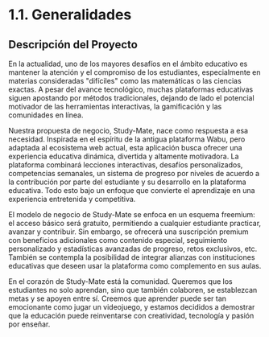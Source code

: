 # 1.1. Generalidades

## Descripción del Proyecto

En la actualidad, uno de los mayores desafíos en el ámbito educativo es mantener la atención y el compromiso de los estudiantes, especialmente en materias consideradas "difíciles" como las matemáticas o las ciencias exactas. A pesar del avance tecnológico, muchas plataformas educativas siguen apostando por métodos tradicionales, dejando de lado el potencial motivador de las herramientas interactivas, la gamificación y las comunidades en línea.

Nuestra propuesta de negocio, Study-Mate, nace como respuesta a esa necesidad. Inspirada en el espíritu de la antigua plataforma Wabu, pero adaptada al ecosistema web actual, esta aplicación busca ofrecer una experiencia educativa dinámica, divertida y altamente motivadora. La plataforma combinará lecciones interactivas, desafíos personalizados, competencias semanales, un sistema de progreso por niveles de acuerdo a la contribución por parte del estudiante y su desarrollo en la plataforma educativa. Todo esto bajo un enfoque que convierte el aprendizaje en una experiencia entretenida y competitiva.

El modelo de negocio de Study-Mate se enfoca en un esquema freemium: el acceso básico será gratuito, permitiendo a cualquier estudiante practicar, avanzar y contribuir. Sin embargo, se ofrecerá una suscripción premium con beneficios adicionales como contenido especial, seguimiento personalizado y estadísticas avanzadas de progreso, retos exclusivos, etc. También se contempla la posibilidad de integrar alianzas con instituciones educativas que deseen usar la plataforma como complemento en sus aulas.

En el corazón de Study-Mate está la comunidad. Queremos que los estudiantes no solo aprendan, sino que también colaboren, se establezcan metas y se apoyen entre sí. Creemos que aprender puede ser tan emocionante como jugar un videojuego, y estamos decididos a demostrar que la educación puede reinventarse con creatividad, tecnología y pasión por enseñar.


